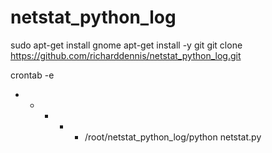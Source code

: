 # netstat_python_log

sudo apt-get install gnome
apt-get install -y git
git clone https://github.com/richarddennis/netstat_python_log.git

crontab -e
* * * * * /root/netstat_python_log/python netstat.py
